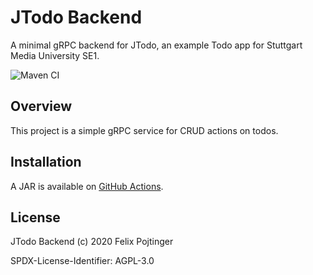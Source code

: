# JTodo Backend

A minimal gRPC backend for JTodo, an example Todo app for Stuttgart Media University SE1.

![Maven CI](https://github.com/pojntfx/jtodo-backend/workflows/Maven%20CI/badge.svg)

## Overview

This project is a simple gRPC service for CRUD actions on todos.

## Installation

A JAR is available on [GitHub Actions](https://github.com/pojntfx/jtodo-backend/actions).

## License

JTodo Backend (c) 2020 Felix Pojtinger

SPDX-License-Identifier: AGPL-3.0
